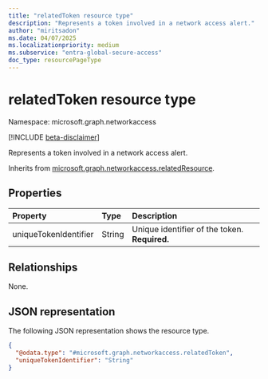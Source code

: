 ```yaml
---
title: "relatedToken resource type"
description: "Represents a token involved in a network access alert."
author: "miritsadon"
ms.date: 04/07/2025
ms.localizationpriority: medium
ms.subservice: "entra-global-secure-access"
doc_type: resourcePageType
---
```


# relatedToken resource type

Namespace: microsoft.graph.networkaccess

[!INCLUDE [beta-disclaimer](../../includes/beta-disclaimer.md)]

Represents a token involved in a network access alert.

Inherits from [microsoft.graph.networkaccess.relatedResource](../resources/networkaccess-relatedresource.md).

## Properties
|Property|Type|Description|
|:---|:---|:---|
|uniqueTokenIdentifier|String|Unique identifier of the token. **Required.**|

## Relationships
None.

## JSON representation
The following JSON representation shows the resource type.
<!-- {
  "blockType": "resource",
  "@odata.type": "microsoft.graph.networkaccess.relatedToken"
}
-->
``` json
{
  "@odata.type": "#microsoft.graph.networkaccess.relatedToken",
  "uniqueTokenIdentifier": "String"
}
```
